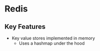# Redis

## Key Features

- Key value stores implemented in memory
  - Uses a hashmap under the hood
